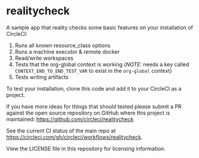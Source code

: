 # realitycheck
A sample app that reality checks some basic features on your installation of CircleCI:
1. Runs all known resource_class options
2. Runs a machine executor & remote docker 
3. Read/write workspaces
4. Tests that the org-global context is working (*NOTE:* needs a key called `CONTEXT_END_TO_END_TEST_VAR` to exist in the `org-global` context)
5. Tests writing artifacts

To test your installation, clone this code and add it to your CircleCI as a project.

If you have more ideas for things that should tested please submit a PR against the open source repository on GitHub where this project is maintained: <https://github.com/circleci/realitycheck>

See the current CI status of the main repo at <https://circleci.com/gh/circleci/workflows/realitycheck>.

View the LICENSE file in this repository for licensing information. 